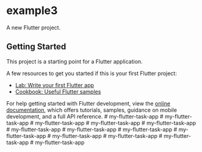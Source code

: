# example3

A new Flutter project.

## Getting Started

This project is a starting point for a Flutter application.

A few resources to get you started if this is your first Flutter project:

- [Lab: Write your first Flutter app](https://docs.flutter.dev/get-started/codelab)
- [Cookbook: Useful Flutter samples](https://docs.flutter.dev/cookbook)

For help getting started with Flutter development, view the
[online documentation](https://docs.flutter.dev/), which offers tutorials,
samples, guidance on mobile development, and a full API reference.
#   m y - f l u t t e r - t a s k - a p p  
 #   m y - f l u t t e r - t a s k - a p p  
 #   m y - f l u t t e r - t a s k - a p p  
 #   m y - f l u t t e r - t a s k - a p p  
 #   m y - f l u t t e r - t a s k - a p p  
 #   m y - f l u t t e r - t a s k - a p p  
 #   m y - f l u t t e r - t a s k - a p p  
 #   m y - f l u t t e r - t a s k - a p p  
 #   m y - f l u t t e r - t a s k - a p p  
 #   m y - f l u t t e r - t a s k - a p p  
 #   m y - f l u t t e r - t a s k - a p p  
 #   m y - f l u t t e r - t a s k - a p p  
 #   m y - f l u t t e r - t a s k - a p p  
 